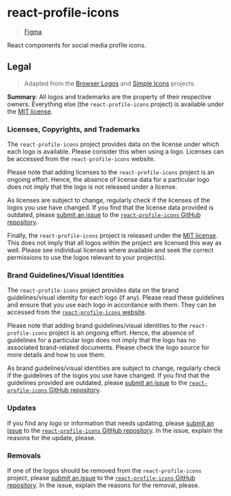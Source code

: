 # react-profile-icons

> [Figma](https://www.figma.com/file/tibfRu8o2yQOaDZKwuJkVh/react-profile-icons?node-id=0%3A1)

React components for social media profile icons.

## Legal

> Adapted from the [Browser Logos](https://github.com/alrra/browser-logos) and [Simple Icons](https://github.com/simple-icons/simple-icons) projects.

**Summary**: All logos and trademarks are the property of their respective owners. Everything else (the `react-profile-icons` project) is available under the [MIT license](LICENSE).

### Licenses, Copyrights, and Trademarks

The `react-profile-icons` project provides data on the license under which each logo is available. Please consider this when using a logo. Licenses can be accessed from the `react-profile-icons` website.

Please note that adding licenses to the `react-profile-icons` project is an ongoing effort. Hence, the absence of license data for a particular logo does not imply that the logo is not released under a license.

As licenses are subject to change, regularly check if the licenses of the logos you use have changed. If you find that the license data provided is outdated, please [submit an issue](https://github.com/joaopalmeiro/react-profile-icons/issues) to the [`react-profile-icons` GitHub repository](https://github.com/joaopalmeiro/react-profile-icons).

Finally, the `react-profile-icons` project is released under the [MIT license](LICENSE). This does not imply that all logos within the project are licensed this way as well. Please see individual licenses where available and seek the correct permissions to use the logos relevant to your project(s).

### Brand Guidelines/Visual Identities

The `react-profile-icons` project provides data on the brand guidelines/visual identity for each logo (if any). Please read these guidelines and ensure that you use each logo in accordance with them. They can be accessed from the [`react-profile-icons` website](https://main--61c8b6061e29e7003adaae54.chromatic.com/).

Please note that adding brand guidelines/visual identities to the `react-profile-icons` project is an ongoing effort. Hence, the absence of guidelines for a particular logo does not imply that the logo has no associated brand-related documents. Please check the logo source for more details and how to use them.

As brand guidelines/visual identities are subject to change, regularly check if the guidelines of the logos you use have changed. If you find that the guidelines provided are outdated, please [submit an issue](https://github.com/joaopalmeiro/react-profile-icons/issues) to the [`react-profile-icons` GitHub repository](https://github.com/joaopalmeiro/react-profile-icons).

### Updates

If you find any logo or information that needs updating, please [submit an issue](https://github.com/joaopalmeiro/react-profile-icons/issues) to the [`react-profile-icons` GitHub repository](https://github.com/joaopalmeiro/react-profile-icons). In the issue, explain the reasons for the update, please.

### Removals

If one of the logos should be removed from the `react-profile-icons` project, please [submit an issue](https://github.com/joaopalmeiro/react-profile-icons/issues) to the [`react-profile-icons` GitHub repository](https://github.com/joaopalmeiro/react-profile-icons). In the issue, explain the reasons for the removal, please.
